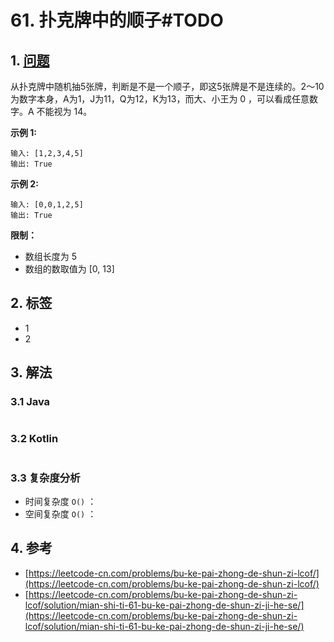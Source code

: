 # 61. 扑克牌中的顺子\#TODO

## 1. [问题](https://leetcode-cn.com/problems/bu-ke-pai-zhong-de-shun-zi-lcof/)

从扑克牌中随机抽5张牌，判断是不是一个顺子，即这5张牌是不是连续的。2～10为数字本身，A为1，J为11，Q为12，K为13，而大、小王为 0 ，可以看成任意数字。A 不能视为 14。

**示例 1:**

```text
输入: [1,2,3,4,5]
输出: True
```

**示例 2:**

```text
输入: [0,0,1,2,5]
输出: True
```

**限制：**

* 数组长度为 5 
* 数组的数取值为 \[0, 13\] 

## 2. 标签

* 1
* 2

## 3. 解法

### 3.1 Java

```java

```

### 3.2 Kotlin

```kotlin

```

### 3.3 复杂度分析

* 时间复杂度 `O()` ：
* 空间复杂度 `O()` ：

## 4. 参考

* [https://leetcode-cn.com/problems/bu-ke-pai-zhong-de-shun-zi-lcof/](https://leetcode-cn.com/problems/bu-ke-pai-zhong-de-shun-zi-lcof/)
* [https://leetcode-cn.com/problems/bu-ke-pai-zhong-de-shun-zi-lcof/solution/mian-shi-ti-61-bu-ke-pai-zhong-de-shun-zi-ji-he-se/](https://leetcode-cn.com/problems/bu-ke-pai-zhong-de-shun-zi-lcof/solution/mian-shi-ti-61-bu-ke-pai-zhong-de-shun-zi-ji-he-se/)

